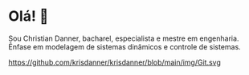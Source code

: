 # Olá! 👋
Sou Christian Danner, bacharel, especialista e mestre em engenharia.
Ênfase em modelagem de sistemas dinâmicos e controle de sistemas.

https://github.com/krisdanner/krisdanner/blob/main/img/Git.svg
